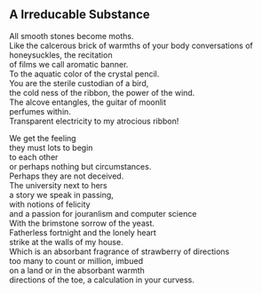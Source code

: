 A Irreducable Substance
-----------------------
All smooth stones become moths.  
Like the calcerous brick of warmths of your body conversations of honeysuckles, the recitation  
of films we call aromatic banner.  
To the aquatic color of the crystal pencil.  
You are the sterile custodian of a bird,  
the cold ness of the ribbon, the power of the wind.  
The alcove entangles, the guitar of moonlit  
perfumes within.  
Transparent electricity to my atrocious ribbon!  
  
We get the feeling  
they must lots to begin  
to each other  
or perhaps nothing but circumstances.  
Perhaps they are not deceived.  
The university next to hers  
a story we speak in passing,  
with notions of felicity  
and a passion for jouranlism and computer science  
With the brimstone sorrow of the yeast.  
Fatherless fortnight and the lonely heart  
strike at the walls of my house.  
Which is an absorbant fragrance of strawberry of directions  
too many to count or million, imbued  
on a land or in the absorbant warmth  
directions of the toe, a calculation in your curvess.  
